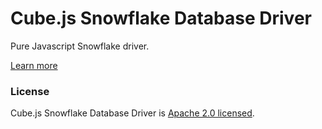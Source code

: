 # Cube.js Snowflake Database Driver

Pure Javascript Snowflake driver.

[Learn more](https://github.com/statsbotco/cube.js#getting-started)

### License

Cube.js Snowflake Database Driver is [Apache 2.0 licensed](./LICENSE).
